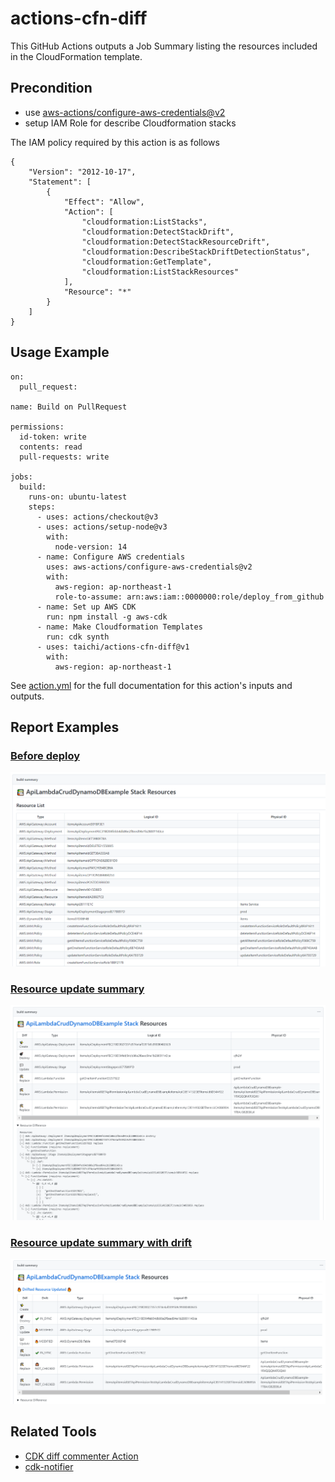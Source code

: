 # actions-cfn-diff

This GitHub Actions outputs a Job Summary listing the resources included in the CloudFormation template.

## Precondition

- use [aws-actions/configure-aws-credentials@v2](https://github.com/aws-actions/configure-aws-credentials)
- setup IAM Role for describe Cloudformation stacks

The IAM policy required by this action is as follows

```
{
    "Version": "2012-10-17",
    "Statement": [
        {
            "Effect": "Allow",
            "Action": [
                "cloudformation:ListStacks",
                "cloudformation:DetectStackDrift",
                "cloudformation:DetectStackResourceDrift",
                "cloudformation:DescribeStackDriftDetectionStatus",
                "cloudformation:GetTemplate",
                "cloudformation:ListStackResources"
            ],
            "Resource": "*"
        }
    ]
}
```

## Usage Example

```
on:
  pull_request:

name: Build on PullRequest

permissions:
  id-token: write
  contents: read
  pull-requests: write

jobs:
  build:
    runs-on: ubuntu-latest
    steps:
      - uses: actions/checkout@v3
      - uses: actions/setup-node@v3
        with:
          node-version: 14
      - name: Configure AWS credentials
        uses: aws-actions/configure-aws-credentials@v2
        with:
          aws-region: ap-northeast-1
          role-to-assume: arn:aws:iam::0000000:role/deploy_from_github
      - name: Set up AWS CDK
        run: npm install -g aws-cdk
      - name: Make Cloudformation Templates
        run: cdk synth
      - uses: taichi/actions-cfn-diff@v1
        with:
          aws-region: ap-northeast-1
```

See [action.yml](action.yml) for the full documentation for this action's inputs
and outputs.

## Report Examples

### [Before deploy](https://github.com/taichi/actions-cfn-diff-example/actions/runs/4392834414)

![resource_list](./docs/simple_resource_list.png)

### [Resource update summary](https://github.com/taichi/actions-cfn-diff-example/actions/runs/4394981752)

![update summary](./docs/update_summary.png)

### [Resource update summary with drift](https://github.com/taichi/actions-cfn-diff-example/actions/runs/4395427399)

![update summary with drift](./docs/drift_detection.png)

## Related Tools

- [CDK diff commenter Action](https://github.com/tsuba3/cdk_plan_action)
- [cdk-notifier](https://github.com/karlderkaefer/cdk-notifier)
